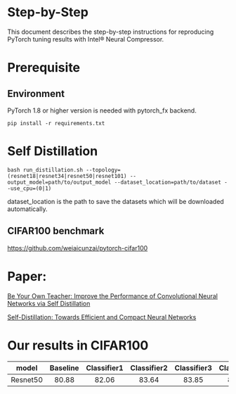Step-by-Step
============
This document describes the step-by-step instructions for reproducing PyTorch tuning results with Intel® Neural Compressor.
# Prerequisite

## Environment
PyTorch 1.8 or higher version is needed with pytorch_fx backend.
```shell
pip install -r requirements.txt
```

# Self Distillation
```shell
bash run_distillation.sh --topology=(resnet18|resnet34|resnet50|resnet101) --output_model=path/to/output_model --dataset_location=path/to/dataset --use_cpu=(0|1)
```
dataset_location is the path to save the datasets which will be downloaded automatically.

## CIFAR100 benchmark
https://github.com/weiaicunzai/pytorch-cifar100

# Paper:
[Be Your Own Teacher: Improve the Performance of Convolutional Neural Networks via Self Distillation](https://openaccess.thecvf.com/content_ICCV_2019/html/Zhang_Be_Your_Own_Teacher_Improve_the_Performance_of_Convolutional_Neural_ICCV_2019_paper.html)

[Self-Distillation: Towards Efficient and Compact Neural Networks](https://ieeexplore.ieee.org/document/9381661)

# Our results in CIFAR100
| model    | Baseline | Classifier1 | Classifier2 | Classifier3 | Classifier4 | Ensemble |
| :------: | :-------:| :---------: | :---------: | :---------: | :---------: | :------: |
| Resnet50 |  80.88   |    82.06    |   83.64     |    83.85    |    83.41    |  85.10   |

